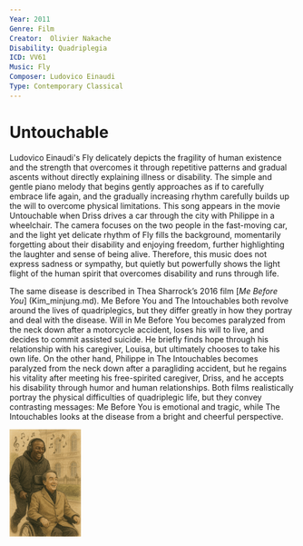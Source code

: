 ```yaml
---
Year: 2011
Genre: Film
Creator:  Olivier Nakache
Disability: Quadriplegia
ICD: VV61
Music: Fly
Composer: Ludovico Einaudi
Type: Contemporary Classical
---
```


# Untouchable

Ludovico Einaudi's Fly delicately depicts the fragility of human existence and the strength that overcomes it through repetitive patterns and gradual ascents without directly explaining illness or disability. The simple and gentle piano melody that begins gently approaches as if to carefully embrace life again, and the gradually increasing rhythm carefully builds up the will to overcome physical limitations. This song appears in the movie Untouchable when Driss drives a car through the city with Philippe in a wheelchair. The camera focuses on the two people in the fast-moving car, and the light yet delicate rhythm of Fly fills the background, momentarily forgetting about their disability and enjoying freedom, further highlighting the laughter and sense of being alive. Therefore, this music does not express sadness or sympathy, but quietly but powerfully shows the light flight of the human spirit that overcomes disability and runs through life.

The same disease is described in Thea Sharrock’s 2016 film [*Me Before You*] (Kim_minjung.md). Me Before You and The Intouchables both revolve around the lives of quadriplegics, but they differ greatly in how they portray and deal with the disease. Will in Me Before You becomes paralyzed from the neck down after a motorcycle accident, loses his will to live, and decides to commit assisted suicide. He briefly finds hope through his relationship with his caregiver, Louisa, but ultimately chooses to take his own life. On the other hand, Philippe in The Intouchables becomes paralyzed from the neck down after a paragliding accident, but he regains his vitality after meeting his free-spirited caregiver, Driss, and he accepts his disability through humor and human relationships. Both films realistically portray the physical difficulties of quadriplegic life, but they convey contrasting messages: Me Before You is emotional and tragic, while The Intouchables looks at the disease from a bright and cheerful perspective.

<img src="./heo_taeyoung_img.png" alt="image depicting Quadriplegia" style="width:25%;" />
